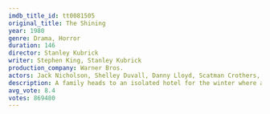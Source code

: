 ```yaml
---
imdb_title_id: tt0081505
original_title: The Shining
year: 1980
genre: Drama, Horror
duration: 146
director: Stanley Kubrick
writer: Stephen King, Stanley Kubrick
production_company: Warner Bros.
actors: Jack Nicholson, Shelley Duvall, Danny Lloyd, Scatman Crothers, Barry Nelson, Philip Stone, Joe Turkel, Anne Jackson, Tony Burton, Lia Beldam, Billie Gibson, Barry Dennen, David Baxt, Manning Redwood, Lisa Burns
description: A family heads to an isolated hotel for the winter where a sinister presence influences the father into violence, while his psychic son sees horrific forebodings from both past and future.
avg_vote: 8.4
votes: 869480
---
```

